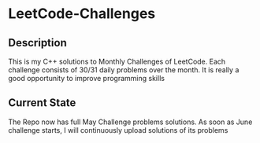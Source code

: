 # LeetCode-Challenges

## Description

This is my C++ solutions to Monthly Challenges of LeetCode. Each challenge consists of 30/31 daily problems over the month. It is really a good opportunity to improve programming skills

## Current State

The Repo now has full May Challenge problems solutions. As soon as June challenge starts, I will continuously upload solutions of its problems